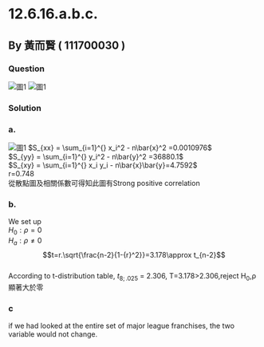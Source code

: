 # 12.6.16.a.b.c.

## By 黃而賢 ( 111700030 )

### Question
![圖1](https://github.com/HWTeng-Course/202402-Statistics/blob/main/Images/%E4%B8%80.jpg)
![圖1](https://github.com/HWTeng-Course/202402-Statistics/blob/main/Images/%E4%BA%8C.jpg)

### Solution 
### a.
![圖1](https://github.com/HWTeng-Course/202402-Statistics/blob/main/Images/%E4%B8%89.jpg)
$S_{xx} = \sum_{i=1}^{} x_i^2 - n\bar{x}^2 =0.0010976$<br>
$S_{yy} = \sum_{i=1}^{} y_i^2 - n\bar{y}^2 =36880.1$<br>
$S_{xy} = \sum_{i=1}^{} x_i y_i - n\bar{x}\bar{y}=4.7592$<br>
r=0.748<br>
從散點圖及相關係數可得知此圖有Strong positive correlation


### b.
We set up<br>
$H_0:ρ=0$\
$H_a:ρ≠0$
$$t=r.\sqrt{\frac{n-2}{1-{r}^2}}=3.178\approx t_{n-2}$$<br>
According to t-distribution table, $t_{8;.025}$ = 2.306, 
T=3.178>2.306,reject H<sub>0</sub>,ρ顯著大於零


### c
 if we had looked at the entire set of major league franchises, the two variable would not change.
